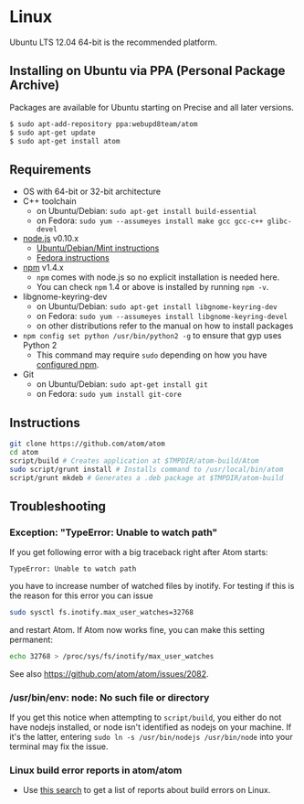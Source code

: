 # Linux

Ubuntu LTS 12.04 64-bit is the recommended platform.

## Installing on Ubuntu via PPA (Personal Package Archive)

Packages are available for Ubuntu starting on Precise and all later versions.

  ```sh
  $ sudo apt-add-repository ppa:webupd8team/atom
  $ sudo apt-get update
  $ sudo apt-get install atom
  ```

## Requirements

  * OS with 64-bit or 32-bit architecture
  * C++ toolchain
    * on Ubuntu/Debian: `sudo apt-get install build-essential`
    * on Fedora: `sudo yum --assumeyes install make gcc gcc-c++ glibc-devel`
  * [node.js](http://nodejs.org/download/) v0.10.x
    * [Ubuntu/Debian/Mint instructions](https://github.com/joyent/node/wiki/Installing-Node.js-via-package-manager#ubuntu-mint-elementary-os)
    * [Fedora instructions](https://github.com/joyent/node/wiki/Installing-Node.js-via-package-manager#fedora)
  * [npm](http://www.npmjs.org/) v1.4.x
    * `npm` comes with node.js so no explicit installation is needed here.
    * You can check `npm` 1.4 or above is installed by running `npm -v`.
  * libgnome-keyring-dev
    * on Ubuntu/Debian: `sudo apt-get install libgnome-keyring-dev`
    * on Fedora: `sudo yum --assumeyes install libgnome-keyring-devel`
    * on other distributions refer to the manual on how to install packages
  * `npm config set python /usr/bin/python2 -g` to ensure that gyp uses Python 2
    * This command may require `sudo` depending on how you have
      [configured npm](https://github.com/joyent/node/wiki/Installing-Node.js-via-package-manager#ubuntu-mint-elementary-os).
  * Git
    * on Ubuntu/Debian: `sudo apt-get install git`
    * on Fedora: `sudo yum install git-core`

## Instructions

  ```sh
  git clone https://github.com/atom/atom
  cd atom
  script/build # Creates application at $TMPDIR/atom-build/Atom
  sudo script/grunt install # Installs command to /usr/local/bin/atom
  script/grunt mkdeb # Generates a .deb package at $TMPDIR/atom-build
  ```

## Troubleshooting


### Exception: "TypeError: Unable to watch path"

If you get following error with a big traceback right after Atom starts:

  ```
  TypeError: Unable to watch path
  ```

you have to increase number of watched files by inotify.  For testing if
this is the reason for this error you can issue

  ```sh
  sudo sysctl fs.inotify.max_user_watches=32768
  ```

and restart Atom.  If Atom now works fine, you can make this setting permanent:

  ```sh
  echo 32768 > /proc/sys/fs/inotify/max_user_watches
  ```

See also https://github.com/atom/atom/issues/2082.

### /usr/bin/env: node: No such file or directory

If you get this notice when attempting to `script/build`, you either do not
have nodejs installed, or node isn't identified as nodejs on your machine.
If it's the latter, entering `sudo ln -s /usr/bin/nodejs /usr/bin/node` into
your terminal may fix the issue.

### Linux build error reports in atom/atom
* Use [this search](https://github.com/atom/atom/search?q=label%3Abuild-error+label%3Alinux&type=Issues)
  to get a list of reports about build errors on Linux.
